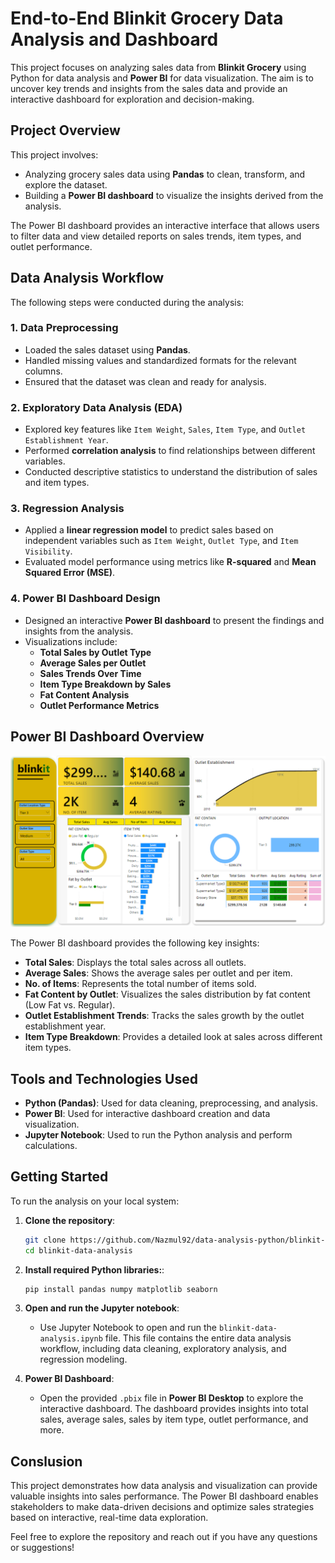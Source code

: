 # End-to-End Blinkit Grocery Data Analysis and Dashboard

This project focuses on analyzing sales data from **Blinkit Grocery** using Python for data analysis and **Power BI** for data visualization. The aim is to uncover key trends and insights from the sales data and provide an interactive dashboard for exploration and decision-making.

## Project Overview
This project involves:
- Analyzing grocery sales data using **Pandas** to clean, transform, and explore the dataset.
- Building a **Power BI dashboard** to visualize the insights derived from the analysis.

The Power BI dashboard provides an interactive interface that allows users to filter data and view detailed reports on sales trends, item types, and outlet performance.

## Data Analysis Workflow
The following steps were conducted during the analysis:

### 1. Data Preprocessing
- Loaded the sales dataset using **Pandas**.
- Handled missing values and standardized formats for the relevant columns.
- Ensured that the dataset was clean and ready for analysis.

### 2. Exploratory Data Analysis (EDA)
- Explored key features like `Item Weight`, `Sales`, `Item Type`, and `Outlet Establishment Year`.
- Performed **correlation analysis** to find relationships between different variables.
- Conducted descriptive statistics to understand the distribution of sales and item types.

### 3. Regression Analysis
- Applied a **linear regression model** to predict sales based on independent variables such as `Item Weight`, `Outlet Type`, and `Item Visibility`.
- Evaluated model performance using metrics like **R-squared** and **Mean Squared Error (MSE)**.

### 4. Power BI Dashboard Design
- Designed an interactive **Power BI dashboard** to present the findings and insights from the analysis.
- Visualizations include:
  - **Total Sales by Outlet Type**
  - **Average Sales per Outlet**
  - **Sales Trends Over Time**
  - **Item Type Breakdown by Sales**
  - **Fat Content Analysis**
  - **Outlet Performance Metrics**

## Power BI Dashboard Overview

![Blinkit Power BI Dashboard](blinkit-data-dashboard.png)

The Power BI dashboard provides the following key insights:
- **Total Sales**: Displays the total sales across all outlets.
- **Average Sales**: Shows the average sales per outlet and per item.
- **No. of Items**: Represents the total number of items sold.
- **Fat Content by Outlet**: Visualizes the sales distribution by fat content (Low Fat vs. Regular).
- **Outlet Establishment Trends**: Tracks the sales growth by the outlet establishment year.
- **Item Type Breakdown**: Provides a detailed look at sales across different item types.

## Tools and Technologies Used
- **Python (Pandas)**: Used for data cleaning, preprocessing, and analysis.
- **Power BI**: Used for interactive dashboard creation and data visualization.
- **Jupyter Notebook**: Used to run the Python analysis and perform calculations.

## Getting Started

To run the analysis on your local system:

1. **Clone the repository**:
   ```bash
   git clone https://github.com/Nazmul92/data-analysis-python/blinkit-data-analysis.git
   cd blinkit-data-analysis
   ```
2. **Install required Python libraries:**:
   ```bash
   pip install pandas numpy matplotlib seaborn
   ```
3. **Open and run the Jupyter notebook**:
   - Use Jupyter Notebook to open and run the `blinkit-data-analysis.ipynb` file. This file contains the entire data analysis workflow, including data cleaning, exploratory analysis, and regression modeling.

4. **Power BI Dashboard**:
   - Open the provided `.pbix` file in **Power BI Desktop** to explore the interactive dashboard. The dashboard provides insights into total sales, average sales, sales by item type, outlet performance, and more.
## Conslusion
This project demonstrates how data analysis and visualization can provide valuable insights into sales performance. The Power BI dashboard enables stakeholders to make data-driven decisions and optimize sales strategies based on interactive, real-time data exploration.

Feel free to explore the repository and reach out if you have any questions or suggestions!
